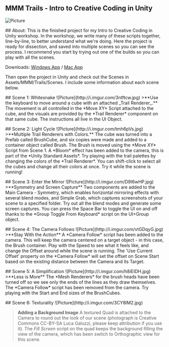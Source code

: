 ## MMM Trails - Intro to Creative Coding in Unity
![Picture](http://zippy.gfycat.com/WaryDisastrousGalapagospenguin.gif)
<p style="page-break-after:always;"></p> 
## About:
This is the finished project for my Intro to Creative Coding in Unity workshop. In the workshop, we write many of these scripts together, line-by-line, to better understand what we're doing. Here the project is ready for dissection, and saved into multiple scenes so you can see the process. I recommend you start by trying out one of the builds so you can play with all the scenes.

Downloads: [Windows App](https://github.com/momo-the-monster/workshop-trails/releases/download/v0.8-rc1/workshop-trails-v0.8-rc1-win.zip)
 / [Mac App](https://github.com/momo-the-monster/workshop-trails/releases/download/v0.8-rc1/workshop-trails-v0.8-rc1-osx.zip)

Then open the project in Unity and check out the Scenes in Assets/MMM/Trails/Scenes. I include some information about each scene below.
<p style="page-break-after:always;"></p>
## Scene 1: Whitesnake
![Picture](http://i.imgur.com/3ntftcw.jpg)
>**Use the keyboard to move around a cube with an attached _Trail Renderer_.**
The movement is all controlled in the *Move XY* Script attached to the cube, and the visuals are provided by the *Trail Renderer* component on that same cube. The instructions all live in the UI Object.
<p style="page-break-after:always;"></p>
## Scene 2: Light Cycle
![Picture](http://i.imgur.com/tmh6pVs.jpg)
>**Multiple Trail Renderers with Colors.**
The cube was turned into a Prefab called BrushCube, and six copies were made and added to a container object called Brush. The Brush is moved using the *Move XY* Script from Scene 1. A *Bloom* effect has been added to the camera, this is part of the *Unity Standard Assets*. Try playing with the trail palettes by changing the colors of the *Trail Renderer*. You can shift-click to select all the cubes and change all their colors at once. Try it while the scene is running!
<p style="page-break-after:always;"></p>
## Scene 3: Enter the Mirror
![Picture](http://i.imgur.com/D9I6wHP.jpg)
>**Symmetry and Screen Capture**
Two components are added to the Main Camera - Symmetry, which enables horizontal mirroring effects with several blend modes, and Simple Grab, which captures screenshots of your scene to a specified folder. Try out all the blend modes and generate some screen captures. You can press the Space Bar to toggle the UI on and off thanks to the *Group Toggle From Keyboard* script on the UI>Group object.
<p style="page-break-after:always;"></p>
## Scene 4: The Camera Follows
![Picture](http://i.imgur.com/vtGDqyG.jpg)
>**Stay With the Action**
A *Camera Follow* script has been added to the camera. This will keep the camera centered on a target object - in this case, the Brush container. Play with the Speed to see what it feels like, and change the Offset around while the scene is running. The 'Use Current Offset' property on the *Camera Follow* will set the offset on Scene Start based on the existing distance between the Camera and its Target.
<p style="page-break-after:always;"></p>
## Scene 5: A Simplification
![Picture](http://i.imgur.com/h8iEIDH.jpg)
>**Less is More**
The *Mesh Renderers* for the brush heads have been turned off so we see only the ends of the lines as they draw themselves. The *Camera Follow* script has been removed from the camera. Try playing with the Start and End sizes of the BrushCubes.
<p style="page-break-after:always;"></p>
## Scene 6: Texturality
![Picture](http://i.imgur.com/3CY8lM2.jpg)

>**Adding a Background Image**
A textured Quad is attached to the Camera to round out the look of our scene (photograph is Creative Commons CC-BY-SA Luca Galuzzi, please keep attribution if you use it). The *Fill Screen* script on the quad keeps the background filling the view of the camera, which has been switch to Orthographic view for this scene.
